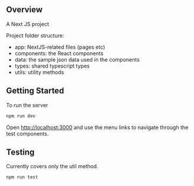 ## Overview

A Next JS project

Project folder structure:

- app: NextJS-related files (pages etc)
- components: the React components
- data: the sample json data used in the components
- types: shared typescript types
- utils: utility methods

## Getting Started

To run the server

```bash
npm run dev
```

Open [http://localhost:3000](http://localhost:3000) and use the menu links to navigate through the test components.

## Testing

Currently covers only the util method.

```bash
npm run test
```
